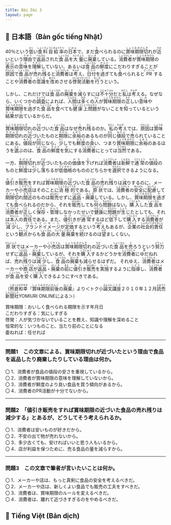 ```yaml
---
title: Bài Dài 3
layout: page
---
```


## 📖 日本語（Bản gốc tiếng Nhật）

40％という<ruby>低<rt>ひく</rt></ruby>い<ruby>食料自給率<rt>しょくりょうじきゅうりつ</rt></ruby>の<ruby>日本<rt>にほん</rt></ruby>で、まだ<ruby>食<rt>た</rt></ruby>べられるのに<ruby>賞味期限切<rt>しょうみきげんぎ</rt></ruby>れが<ruby>近<rt>ちか</rt></ruby>いという<ruby>理由<rt>りゆう</rt></ruby>で<ruby>返品<rt>へんぴん</rt></ruby>された<ruby>食品<rt>しょくひん</rt></ruby>を<ruby>大量<rt>たいりょう</rt></ruby>に<ruby>廃棄<rt>はいき</rt></ruby>している。<ruby>消費者<rt>しょうひしゃ</rt></ruby>が<ruby>賞味期限<rt>しょうみきげん</rt></ruby>の<ruby>表示<rt>ひょうじ</rt></ruby>の<ruby>意味<rt>いみ</rt></ruby>を<ruby>理解<rt>りかい</rt></ruby>していない、あるいは<ruby>食品<rt>しょくひん</rt></ruby>の<ruby>鮮度<rt>せんど</rt></ruby>にこだわりすぎることが<ruby>原因<rt>げんいん</rt></ruby>で<ruby>食品<rt>しょくひん</rt></ruby>が<ruby>売<rt>う</rt></ruby>れ<ruby>残<rt>のこ</rt></ruby>ると<ruby>消費者<rt>しょうひしゃ</rt></ruby>は<ruby>考<rt>かんが</rt></ruby>え、<ruby>日付<rt>ひづけ</rt></ruby>を<ruby>過<rt>す</rt></ruby>ぎても<ruby>食<rt>た</rt></ruby>べられると<ruby>PR<rt>ピーアール</rt></ruby>することや<ruby>消費者<rt>しょうひしゃ</rt></ruby>の<ruby>意識<rt>いしき</rt></ruby>を<ruby>改<rt>あらた</rt></ruby>めさせる<ruby>啓発活動<rt>けいはつかつどう</rt></ruby>を<ruby>行<rt>おこな</rt></ruby>うという。

しかし、これだけでは<ruby>食品<rt>しょくひん</rt></ruby>の<ruby>廃棄<rt>はいき</rt></ruby>を<ruby>減<rt>へ</rt></ruby>らすには<ruby>不十分<rt>ふじゅうぶん</rt></ruby>だと<ruby>私<rt>わたし</rt></ruby>は<ruby>考<rt>かんが</rt></ruby>える。なぜなら、いくつかの<ruby>調査<rt>ちょうさ</rt></ruby>によれば、<ruby>人間<rt>にんげん</rt></ruby>は<ruby>多<rt>おお</rt></ruby>くの<ruby>人<rt>ひと</rt></ruby>が<ruby>賞味期限<rt>しょうみきげん</rt></ruby>の<ruby>正<rt>ただ</rt></ruby>しい<ruby>意味<rt>いみ</rt></ruby>や<ruby>賞味期限<rt>しょうみきげん</rt></ruby>を<ruby>過<rt>す</rt></ruby>ぎた<ruby>食品<rt>しょくひん</rt></ruby>を<ruby>食<rt>た</rt></ruby>べても<ruby>健康上<rt>けんこうじょう</rt></ruby><ruby>問題<rt>もんだい</rt></ruby>がないことを<ruby>知<rt>し</rt></ruby>っているという<ruby>結果<rt>けっか</rt></ruby>が<ruby>出<rt>で</rt></ruby>ているからだ。

<ruby>賞味期限切<rt>しょうみきげんぎ</rt></ruby>れの<ruby>近<rt>ちか</rt></ruby>づいた<ruby>食品<rt>しょくひん</rt></ruby>はなぜ<ruby>売<rt>う</rt></ruby>れ<ruby>残<rt>のこ</rt></ruby>るのか。<ruby>私<rt>わたし</rt></ruby>の<ruby>考<rt>かんが</rt></ruby>えでは、<ruby>原因<rt>げんいん</rt></ruby>は<ruby>賞味期限切<rt>しょうみきげんぎ</rt></ruby>れの<ruby>近<rt>ちか</rt></ruby>づいたものと<ruby>期限<rt>きげん</rt></ruby>に<ruby>余裕<rt>よゆう</rt></ruby>のあるものが<ruby>同<rt>おな</rt></ruby>じ<ruby>値段<rt>ねだん</rt></ruby>で<ruby>売<rt>う</rt></ruby>られていることにある。<ruby>値段<rt>ねだん</rt></ruby>が<ruby>同<rt>おな</rt></ruby>じなら、<ruby>少<rt>すこ</rt></ruby>しでも<ruby>鮮度<rt>せんど</rt></ruby>の<ruby>良<rt>よ</rt></ruby>い、つまり<ruby>賞味期限<rt>しょうみきげん</rt></ruby>に<ruby>余裕<rt>よゆう</rt></ruby>のあるほうを<ruby>選<rt>えら</rt></ruby>ぶのは、<ruby>食品<rt>しょくひん</rt></ruby>の<ruby>鮮度<rt>せんど</rt></ruby>を<ruby>気<rt>き</rt></ruby>にする<ruby>消費者<rt>しょうひしゃ</rt></ruby>にとっては<ruby>当然<rt>とうぜん</rt></ruby>である。

一方、<ruby>期限切<rt>きげんぎ</rt></ruby>れが<ruby>近<rt>ちか</rt></ruby>づいたものの<ruby>価値<rt>かち</rt></ruby>を<ruby>下<rt>さ</rt></ruby>げれば<ruby>消費者<rt>しょうひしゃ</rt></ruby>は<ruby>新鮮<rt>しんせん</rt></ruby>で<ruby>通常<rt>つうじょう</rt></ruby>の<ruby>値段<rt>ねだん</rt></ruby>のものと<ruby>鮮度<rt>せんど</rt></ruby>は<ruby>少<rt>すこ</rt></ruby>し<ruby>落<rt>お</rt></ruby>ちるが<ruby>低価格<rt>ていかかく</rt></ruby>のもののどちらかを<ruby>選択<rt>せんたく</rt></ruby>できるようになる。

<ruby>値引<rt>ねび</rt></ruby>き<ruby>販売<rt>はんばい</rt></ruby>をすれば<ruby>賞味期限<rt>しょうみきげん</rt></ruby>の<ruby>近<rt>ちか</rt></ruby>づいた<ruby>食品<rt>しょくひん</rt></ruby>の<ruby>売<rt>う</rt></ruby>れ<ruby>残<rt>のこ</rt></ruby>りは<ruby>減<rt>へ</rt></ruby>りするのに、メーカーや<ruby>小売店<rt>こうりてん</rt></ruby>はそのことに<ruby>消極的<rt>しょうきょくてき</rt></ruby>である。<ruby>原状<rt>げんじょう</rt></ruby>では、<ruby>消費者<rt>しょうひしゃ</rt></ruby>の<ruby>安全<rt>あんぜん</rt></ruby>に<ruby>配慮<rt>はいりょ</rt></ruby>して<ruby>期限切<rt>きげんぎ</rt></ruby>れ<ruby>間近<rt>まぢか</rt></ruby>のものは<ruby>販売<rt>はんばい</rt></ruby>せずに<ruby>返品<rt>へんぴん</rt></ruby>・<ruby>廃棄<rt>はいき</rt></ruby>している。しかし、<ruby>賞味期限<rt>しょうみきげん</rt></ruby>を<ruby>過<rt>す</rt></ruby>ぎても<ruby>食<rt>た</rt></ruby>べられるのだから、それを<ruby>販売<rt>はんばい</rt></ruby>しても<ruby>何<rt>なん</rt></ruby>ら<ruby>問題<rt>もんだい</rt></ruby>はない。<ruby>購入<rt>こうにゅう</rt></ruby>した<ruby>食品<rt>しょくひん</rt></ruby>を<ruby>消費者<rt>しょうひしゃ</rt></ruby>が<ruby>正<rt>ただ</rt></ruby>しく<ruby>保存<rt>ほぞん</rt></ruby>・<ruby>管理<rt>かんり</rt></ruby>しなかったせいで<ruby>健康<rt>けんこう</rt></ruby>に<ruby>問題<rt>もんだい</rt></ruby>が<ruby>生<rt>しょう</rt></ruby>じたとしても、それは<ruby>本人<rt>ほんにん</rt></ruby>の<ruby>責任<rt>せきにん</rt></ruby>である。また、<ruby>値引<rt>ねび</rt></ruby>きが<ruby>通常<rt>つうじょう</rt></ruby>するほど<ruby>低下<rt>ていか</rt></ruby>して<ruby>購入<rt>こうにゅう</rt></ruby>する<ruby>消費者<rt>しょうひしゃ</rt></ruby>が<ruby>減少<rt>げんしょう</rt></ruby>し、<ruby>ブランド<rt>ぶらんど</rt></ruby><ruby>イメージ<rt>いめーじ</rt></ruby>が<ruby>定価<rt>ていか</rt></ruby>するという<ruby>考<rt>かんが</rt></ruby>えもあるが、<ruby>企業<rt>きぎょう</rt></ruby>の<ruby>社会的<rt>しゃかいてき</rt></ruby><ruby>責任<rt>せきにん</rt></ruby>という<ruby>観点<rt>かんてん</rt></ruby>からも<ruby>食品<rt>しょくひん</rt></ruby>の<ruby>大量<rt>たいりょう</rt></ruby><ruby>廃棄<rt>はいき</rt></ruby>を<ruby>続<rt>つづ</rt></ruby>けるのは<ruby>望<rt>のぞ</rt></ruby>ましくない。

<ruby>原状<rt>げんじょう</rt></ruby>ではメーカーや<ruby>小売店<rt>こうりてん</rt></ruby>は<ruby>賞味期限切<rt>しょうみきげんぎ</rt></ruby>れの<ruby>近<rt>ちか</rt></ruby>づいた<ruby>食品<rt>しょくひん</rt></ruby>を<ruby>売<rt>う</rt></ruby>ろうという<ruby>努力<rt>どりょく</rt></ruby>せずに<ruby>返品<rt>へんぴん</rt></ruby>・<ruby>廃棄<rt>はいき</rt></ruby>しているが、それを<ruby>購入<rt>こうにゅう</rt></ruby>するかどうかを<ruby>消費者<rt>しょうひしゃ</rt></ruby>に<ruby>ゆだ<rt>委</rt></ruby>ねれば、<ruby>売<rt>う</rt></ruby>れ<ruby>残<rt>のこ</rt></ruby>りは<ruby>減少<rt>げんしょう</rt></ruby>し、<ruby>食品<rt>しょくひん</rt></ruby>の<ruby>廃棄<rt>はいき</rt></ruby>も<ruby>減<rt>へ</rt></ruby>らせるはずだ。 それゆえ、<ruby>消費者<rt>しょうひしゃ</rt></ruby>はメーカーや<ruby>商店<rt>しょうてん</rt></ruby>が<ruby>返品<rt>へんぴん</rt></ruby>・<ruby>廃棄<rt>はいき</rt></ruby>の<ruby>前<rt>まえ</rt></ruby>に<ruby>値引<rt>ねび</rt></ruby>き<ruby>販売<rt>はんばい</rt></ruby>を<ruby>実施<rt>じっし</rt></ruby>するように<ruby>指導<rt>しどう</rt></ruby>し、<ruby>消費者<rt>しょうひしゃ</rt></ruby>が<ruby>食品<rt>しょくひん</rt></ruby>を<ruby>安<rt>やす</rt></ruby>く<ruby>購入<rt>こうにゅう</rt></ruby>できるようにすべきである。

（<ruby>熊倉和幸<rt>くまくらかずゆき</rt></ruby>『<ruby>賞味期限前後<rt>しょうみきげんぜんご</rt></ruby>の<ruby>廃棄<rt>はいき</rt></ruby>』より＜トク小<ruby>論文<rt>ろんぶん</rt></ruby><ruby>講座<rt>こうざ</rt></ruby>２０１０年１２月<ruby>読売新聞社<rt>よみうりしんぶんしゃ</rt></ruby>YOMIURI ONLINEによる＞）

賞味期限：おいしく食べられる期限を示す年月日  
こだわりすぎる：気にしすぎる  
啓発：人が気づかないでいることを教え、知識や理解を深めること  
恒常的な：いつものこと、当たり前のことになる  
委ねれば：任せれば  

---

### 問題1　この文章による、賞味期限切れが近づいたという理由で食品を返品したり廃棄したりしている理由は何か。

〇 1．消費者が食品の値段の安さを重視しているから。  
〇 2．消費者が賞味期限の意味を理解していないから。  
〇 3．消費者が鮮度のより良い食品を買う傾向があるから。  
〇 4．消費者のPR活動が十分でないから。  

---

### 問題2　「値引き販売をすれば賞味期限の近づいた食品の売れ残りは減少する」とあるが、どうしてそう考えられるか。

〇 1．消費者は安いものが好きだから。  
〇 2．不安の出て物が売れないから。  
〇 3．多少古くても、安ければいいと思う人もいるから。  
〇 4．店が利益を保つために、売る食品の量を減らすから。  

---

### 問題3　この文章で筆者が言いたいことは何か。

〇 1．メーカーや店は、もっと真剣に食品の安全を考えるべきだ。  
〇 2．メーカーや店は、新しくよい食品でも販売の工夫をすべきだ。  
〇 3．消費者は、賞味期限のルールを変えるべきだ。  
〇 4．消費者は、離れて近づきすぎるのをやめるべきだ。


## 📘 Tiếng Việt (Bản dịch)

